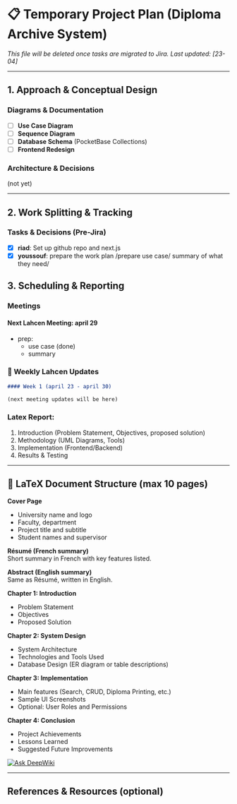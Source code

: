 # 📋 Temporary Project Plan (Diploma Archive System)

_This file will be deleted once tasks are migrated to Jira. Last updated: [23-04]_

---

## 1. Approach & Conceptual Design

### Diagrams & Documentation

- [ ] **Use Case Diagram**
- [ ] **Sequence Diagram**
- [ ] **Database Schema** (PocketBase Collections)
- [ ] **Frontend Redesign**

### Architecture & Decisions

(not yet)

---

## 2. Work Splitting & Tracking

### Tasks & Decisions (Pre-Jira)

- [x] **riad**: Set up github repo and next.js
- [x] **youssouf**: prepare the work plan /prepare use case/ summary of what they need/

## 3. Scheduling & Reporting

### Meetings

#### Next Lahcen Meeting: april 29

- prep:
  - use case (done)
  - summary

### 📅 Weekly Lahcen Updates

```markdown
#### Week 1 (april 23 - april 30)

(next meeting updates will be here)
```

### Latex Report:

1. Introduction (Problem Statement, Objectives, proposed solution)
2. Methodology (UML Diagrams, Tools)
3. Implementation (Frontend/Backend)
4. Results & Testing

---

## 📄 LaTeX Document Structure (max 10 pages)

**Cover Page**
- University name and logo
- Faculty, department
- Project title and subtitle
- Student names and supervisor

**Résumé (French summary)**  
Short summary in French with key features listed.

**Abstract (English summary)**  
Same as Résumé, written in English.

**Chapter 1: Introduction**
- Problem Statement
- Objectives
- Proposed Solution

**Chapter 2: System Design**
- System Architecture
- Technologies and Tools Used
- Database Design (ER diagram or table descriptions)

**Chapter 3: Implementation**
- Main features (Search, CRUD, Diploma Printing, etc.)
- Sample UI Screenshots
- Optional: User Roles and Permissions

**Chapter 4: Conclusion**
- Project Achievements
- Lessons Learned
- Suggested Future Improvements




[![Ask DeepWiki](https://deepwiki.com/badge.svg)](https://deepwiki.com/Riadhlaroui/diploma_archive)

---


## References & Resources (optional)
